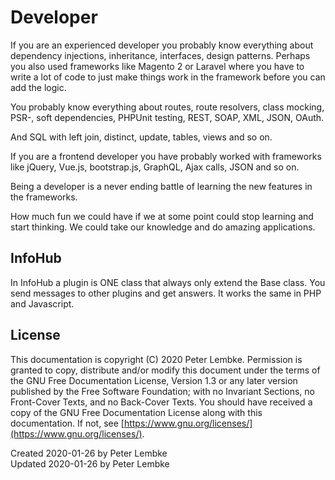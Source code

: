 # Developer
If you are an experienced developer you probably know everything about dependency injections, inheritance, interfaces, design patterns. Perhaps you also used frameworks like Magento 2 or Laravel where you have to write a lot of code to just make things work in the framework before you can add the logic.

You probably know everything about routes, route resolvers, class mocking, PSR-, soft dependencies, PHPUnit testing, REST, SOAP, XML, JSON, OAuth.

And SQL with left join, distinct, update, tables, views and so on. 

If you are a frontend developer you have probably worked with frameworks like jQuery, Vue.js, bootstrap.js, GraphQL, Ajax calls, JSON and so on.

Being a developer is a never ending battle of learning the new features in the frameworks.

How much fun we could have if we at some point could stop learning and start thinking. We could take our knowledge and do amazing applications.

## InfoHub
In InfoHub a plugin is ONE class that always only extend the Base class. You send messages to other plugins and get answers. It works the same in PHP and Javascript.

## License
This documentation is copyright (C) 2020 Peter Lembke.
 Permission is granted to copy, distribute and/or modify this document under the terms of the GNU Free Documentation License, Version 1.3 or any later version published by the Free Software Foundation; with no Invariant Sections, no Front-Cover Texts, and no Back-Cover Texts.
You should have received a copy of the GNU Free Documentation License along with this documentation. If not, see [https://www.gnu.org/licenses/](https://www.gnu.org/licenses/).

Created 2020-01-26 by Peter Lembke  
Updated 2020-01-26 by Peter Lembke
